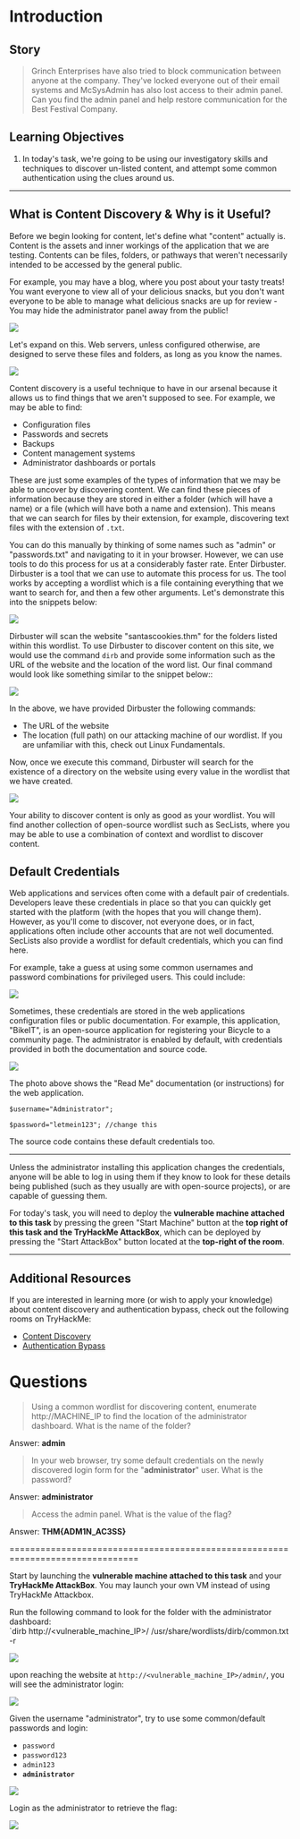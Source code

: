 # Introduction

## Story

> Grinch Enterprises have also tried to block communication between anyone at the company. They've locked everyone out of their email systems and McSysAdmin has also lost access to their admin panel. Can you find the admin panel and help restore communication for the Best Festival Company.

## Learning Objectives

1. In today's task, we're going to be using our investigatory skills and techniques to discover un-listed content, and attempt some common authentication using the clues around us.
---

## What is Content Discovery & Why is it Useful?

Before we begin looking for content, let's define what "content" actually is. Content is the assets and inner workings of the application that we are testing. Contents can be files, folders, or pathways that weren't necessarily intended to be accessed by the general public.

For example, you may have a blog, where you post about your tasty treats! You want everyone to view all of your delicious snacks, but you don't want everyone to be able to manage what delicious snacks are up for review - You may hide the administrator panel away from the public!

![](./res/sample1.png)

Let's expand on this. Web servers, unless configured otherwise, are designed to serve these files and folders, as long as you know the names.

![](./res/sample2.png)

Content discovery is a useful technique to have in our arsenal because it allows us to find things that we aren't supposed to see. For example, we may be able to find:

- Configuration files
- Passwords and secrets
- Backups
- Content management systems
- Administrator dashboards or portals

These are just some examples of the types of information that we may be able to uncover by discovering content. We can find these pieces of information because they are stored in either a folder (which will have a name) or a file (which will have both a name and extension). This means that we can search for files by their extension, for example, discovering text files with the extension of `.txt`.

You can do this manually by thinking of some names such as "admin" or "passwords.txt" and navigating to it in your browser. However, we can use tools to do this process for us at a considerably faster rate. Enter Dirbuster. Dirbuster is a tool that we can use to automate this process for us. The tool works by accepting a wordlist which is a file containing everything that we want to search for, and then a few other arguments. Let's demonstrate this into the snippets below:

![](./res/sample3.png)

Dirbuster will scan the website "santascookies.thm" for the folders listed within this wordlist. To use Dirbuster to discover content on this site, we would use the command `dirb` and provide some information such as the URL of the website and the location of the word list. Our final command would look like something similar to the snippet below::

![](./res/sample4.png)

In the above, we have provided Dirbuster the following commands:  
- The URL of the website
- The location (full path) on our attacking machine of our wordlist. If you are unfamiliar with this, check out Linux Fundamentals.

Now, once we execute this command, Dirbuster will search for the existence of a directory on the website using every value in the wordlist that we have created. 

![](./res/sample5.png)

Your ability to discover content is only as good as your wordlist. You will find another collection of open-source wordlist such as SecLists, where you may be able to use a combination of context and wordlist to discover content.

## Default Credentials

Web applications and services often come with a default pair of credentials. Developers leave these credentials in place so that you can quickly get started with the platform (with the hopes that you will change them). However, as you'll come to discover, not everyone does, or in fact, applications often include other accounts that are not well documented. SecLists also provide a wordlist for default credentials, which you can find here.

For example, take a guess at using some common usernames and password combinations for privileged users. This could include:

![](./res/sample6.png)

Sometimes, these credentials are stored in the web applications configuration files or public documentation. For example, this application, "BikeIT", is an open-source application for registering your Bicycle to a community page. The administrator is enabled by default, with credentials provided in both the documentation and source code.

![](./res/sample7.png)

The photo above shows the "Read Me" documentation (or instructions) for the web application.

`$username="Administrator";`

`$password="letmein123"; //change this`

The source code contains these default credentials too.

---

Unless the administrator installing this application changes the credentials, anyone will be able to log in using them if they know to look for these details being published (such as they usually are with open-source projects), or are capable of guessing them.

For today's task, you will need to deploy the **vulnerable machine attached to this task** by pressing the green "Start Machine" button at the **top right of this task and the TryHackMe AttackBox**, which can be deployed by pressing the "Start AttackBox" button located at the **top-right of the room**.

---

## Additional Resources

If you are interested in learning more  (or wish to apply your knowledge) about content discovery and authentication bypass, check out the following rooms on TryHackMe:  
- [Content Discovery](https://tryhackme.com/jr/contentdiscovery)
- [Authentication Bypass  ](https://tryhackme.com/jr/authenticationbypass)


# Questions

> Using a common wordlist for discovering content, enumerate http://MACHINE_IP to find the location of the administrator dashboard. What is the name of the folder?

Answer: **admin**

> In your web browser, try some default credentials on the newly discovered login form for the "**administrator**" user. What is the password?

Answer: **administrator**

> Access the admin panel. What is the value of the flag?

Answer: **THM{ADM1N_AC3SS}**

===============================================================================

Start by launching the **vulnerable machine attached to this task** and your **TryHackMe AttackBox**. You may launch your own VM instead of using TryHackMe Attackbox.

Run the following command to look for the folder with the administrator dashboard:  
`dirb http://<vulnerable_machine_IP>/ /usr/share/wordlists/dirb/common.txt -r

![](./res/answer1.png)

upon reaching the website at `http://<vulnerable_machine_IP>/admin/`, you will see the administrator login:

![](./res/answer2.png)

Given the username "administrator", try to use some common/default passwords and login:

- `password`  
- `password123`  
- `admin123`  
- **`administrator`**

![](./res/answer3.png)

Login as the administrator to retrieve the flag:

![](./res/answer4.png)
